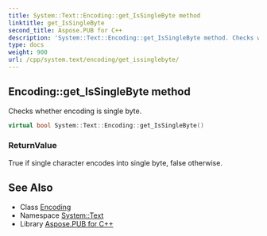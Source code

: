 ```yaml
---
title: System::Text::Encoding::get_IsSingleByte method
linktitle: get_IsSingleByte
second_title: Aspose.PUB for C++
description: 'System::Text::Encoding::get_IsSingleByte method. Checks whether encoding is single byte in C++.'
type: docs
weight: 900
url: /cpp/system.text/encoding/get_issinglebyte/
---
```

## Encoding::get_IsSingleByte method


Checks whether encoding is single byte.

```cpp
virtual bool System::Text::Encoding::get_IsSingleByte()
```


### ReturnValue

True if single character encodes into single byte, false otherwise.

## See Also

* Class [Encoding](../)
* Namespace [System::Text](../../)
* Library [Aspose.PUB for C++](../../../)
